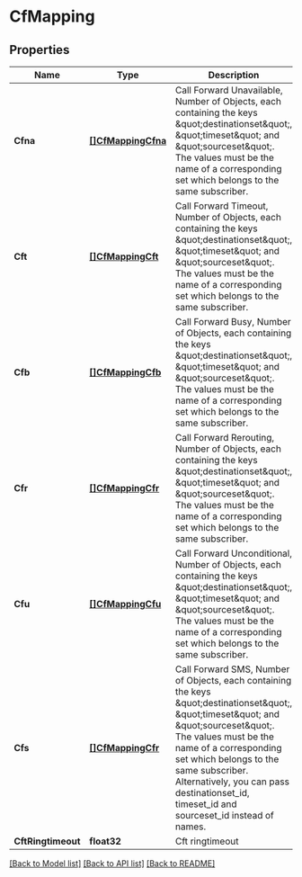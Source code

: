 # CfMapping

## Properties

Name | Type | Description | Notes
------------ | ------------- | ------------- | -------------
**Cfna** | [**[]CfMappingCfna**](CFMapping_cfna.md) | Call Forward Unavailable, Number of Objects, each containing the keys \&quot;destinationset\&quot;, \&quot;timeset\&quot; and \&quot;sourceset\&quot;. The values must be the name of a corresponding set which belongs to the same subscriber. | 
**Cft** | [**[]CfMappingCft**](CFMapping_cft.md) | Call Forward Timeout, Number of Objects, each containing the keys \&quot;destinationset\&quot;, \&quot;timeset\&quot; and \&quot;sourceset\&quot;. The values must be the name of a corresponding set which belongs to the same subscriber. | 
**Cfb** | [**[]CfMappingCfb**](CFMapping_cfb.md) | Call Forward Busy, Number of Objects, each containing the keys \&quot;destinationset\&quot;, \&quot;timeset\&quot; and \&quot;sourceset\&quot;. The values must be the name of a corresponding set which belongs to the same subscriber. | 
**Cfr** | [**[]CfMappingCfr**](CFMapping_cfr.md) | Call Forward Rerouting, Number of Objects, each containing the keys \&quot;destinationset\&quot;, \&quot;timeset\&quot; and \&quot;sourceset\&quot;. The values must be the name of a corresponding set which belongs to the same subscriber. | 
**Cfu** | [**[]CfMappingCfu**](CFMapping_cfu.md) | Call Forward Unconditional, Number of Objects, each containing the keys \&quot;destinationset\&quot;, \&quot;timeset\&quot; and \&quot;sourceset\&quot;. The values must be the name of a corresponding set which belongs to the same subscriber. | 
**Cfs** | [**[]CfMappingCfr**](CFMapping_cfr.md) | Call Forward SMS, Number of Objects, each containing the keys \&quot;destinationset\&quot;, \&quot;timeset\&quot; and \&quot;sourceset\&quot;. The values must be the name of a corresponding set which belongs to the same subscriber. Alternatively, you can pass destinationset_id, timeset_id and sourceset_id instead of names. | 
**CftRingtimeout** | **float32** | Cft ringtimeout | 

[[Back to Model list]](../README.md#documentation-for-models) [[Back to API list]](../README.md#documentation-for-api-endpoints) [[Back to README]](../README.md)


